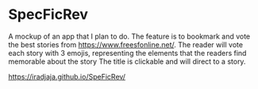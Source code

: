 # SpecFicRev

A mockup of an app that I plan to do.
The feature is to bookmark and vote the best stories from https://www.freesfonline.net/.
The reader will vote each story with 3 emojis, representing the elements that the readers find memorable about the story
The title is clickable and will direct to a story.

https://iradjaja.github.io/SpeFicRev/
